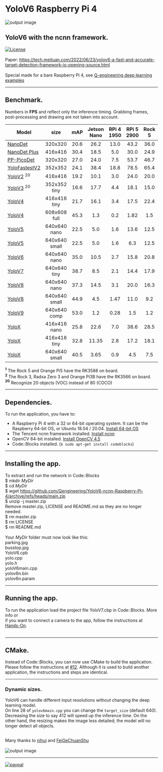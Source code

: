 # YoloV6 Raspberry Pi 4
![output image]( https://qengineering.eu/images/Parking_YoloV6.jpg )
## YoloV6 with the ncnn framework. <br/>
[![License](https://img.shields.io/badge/License-BSD%203--Clause-blue.svg)](https://opensource.org/licenses/BSD-3-Clause)<br/><br/>
Paper: https://tech.meituan.com/2022/06/23/yolov6-a-fast-and-accurate-target-detection-framework-is-opening-source.html<br/><br/>
Special made for a bare Raspberry Pi 4, see [Q-engineering deep learning examples](https://qengineering.eu/deep-learning-examples-on-raspberry-32-64-os.html)

------------

## Benchmark.
Numbers in **FPS** and reflect only the inference timing. Grabbing frames, post-processing and drawing are not taken into account.

| Model  | size | mAP | Jetson Nano | RPi 4 1950 | RPi 5 2900 | Rock 5 | RK3588<sup>1</sup><br>NPU | RK3566/68<sup>2</sup><br>NPU | Nano<br>TensorRT | Orin<br>TensorRT |
| ------------- | :-----:  | :-----:  | :-------------:  | :-------------: | :-----: | :-----: | :-------------:  | :-------------: | :-----: | :-----: |
| [NanoDet](https://github.com/Qengineering/NanoDet-ncnn-Raspberry-Pi-4) | 320x320 | 20.6  |  26.2 | 13.0 | 43.2  |36.0  |||||
| [NanoDet Plus](https://github.com/Qengineering/NanoDetPlus-ncnn-Raspberry-Pi-4) | 416x416 | 30.4  |  18.5  | 5.0  | 30.0  | 24.9  |||||
| [PP-PicoDet](https://github.com/Qengineering/PP-PicoDet-ncnn-Raspberry-Pi-4) | 320x320 | 27.0  |  24.0 | 7.5 | 53.7 | 46.7 |||||
| [YoloFastestV2](https://github.com/Qengineering/YoloFastestV2-ncnn-Raspberry-Pi-4) | 352x352 | 24.1 |  38.4 | 18.8 | 78.5 | 65.4 | ||||
| [YoloV2](https://github.com/Qengineering/YoloV2-ncnn-Raspberry-Pi-4) <sup>20</sup>| 416x416 | 19.2 |  10.1 | 3.0 | 24.0 | 20.0 | ||||
| [YoloV3](https://github.com/Qengineering/YoloV3-ncnn-Raspberry-Pi-4) <sup>20</sup>| 352x352 tiny | 16.6 | 17.7 | 4.4 | 18.1 | 15.0 | ||||
| [YoloV4](https://github.com/Qengineering/YoloV4-ncnn-Raspberry-Pi-4) | 416x416 tiny | 21.7 | 16.1 | 3.4 | 17.5 | 22.4 | ||||
| [YoloV4](https://github.com/Qengineering/YoloV4-ncnn-Raspberry-Pi-4) | 608x608 full | 45.3 | 1.3 | 0.2 | 1.82 | 1.5 | ||||
| [YoloV5](https://github.com/Qengineering/YoloV5-ncnn-Raspberry-Pi-4) | 640x640 nano | 22.5 | 5.0 | 1.6 | 13.6 | 12.5 | 58.8 | 14.8 | 19.0 | 100 |
| [YoloV5](https://github.com/Qengineering/YoloV5-ncnn-Raspberry-Pi-4) | 640x640 small | 22.5 | 5.0 | 1.6 | 6.3 | 12.5 | 37.7 | 11.7 | 9.25 | 100 |
| [YoloV6](https://github.com/Qengineering/YoloV6-ncnn-Raspberry-Pi-4) | 640x640 nano | 35.0 | 10.5 | 2.7 | 15.8 | 20.8 | 63.0 | 18.0 |||
| [YoloV7](https://github.com/Qengineering/YoloV5-ncnn-Raspberry-Pi-4) | 640x640 tiny | 38.7 | 8.5 | 2.1 | 14.4 | 17.9 |  53.4 | 16.1 | 15.0 ||
| [YoloV8](https://github.com/Qengineering/YoloV8-ncnn-Raspberry-Pi-4) | 640x640 nano | 37.3 | 14.5 | 3.1 | 20.0 | 16.3 | 53.1 | 18.2 |||
| [YoloV8](https://github.com/Qengineering/YoloV8-ncnn-Raspberry-Pi-4) | 640x640 small | 44.9 | 4.5 | 1.47 | 11.0 | 9.2 | 28.5 | 8.9 |||
| [YoloV9](https://github.com/Qengineering/YoloV9-ncnn-Raspberry-Pi-4) | 640x640 comp | 53.0 | 1.2 | 0.28 | 1.5 | 1.2 | |||| 
| [YoloX](https://github.com/Qengineering/YoloX-ncnn-Raspberry-Pi-4) | 416x416 nano | 25.8 | 22.6 | 7.0 | 38.6 | 28.5 | ||||
| [YoloX](https://github.com/Qengineering/YoloX-ncnn-Raspberry-Pi-4) | 416x416 tiny | 32.8 | 11.35 | 2.8 | 17.2 | 18.1 | ||||
| [YoloX](https://github.com/Qengineering/YoloX-ncnn-Raspberry-Pi-4) | 640x640 small | 40.5 | 3.65 | 0.9 | 4.5 | 7.5 | 30.0 | 10.0 |||

<b><sup>1</sup></b> The Rock 5 and Orange Pi5 have the RK3588 on board.<br>
<b><sup>2</sup></b> The Rock 3, Radxa Zero 3 and Orange Pi3B have the RK3566 on board.<br>
<b><sup>20</sup></b> Recognize 20 objects (VOC) instead of 80 (COCO)

------------

## Dependencies.
To run the application, you have to:
- A Raspberry Pi 4 with a 32 or 64-bit operating system. It can be the Raspberry 64-bit OS, or Ubuntu 18.04 / 20.04. [Install 64-bit OS](https://qengineering.eu/install-raspberry-64-os.html) <br/>
- The Tencent ncnn framework installed. [Install ncnn](https://qengineering.eu/install-ncnn-on-raspberry-pi-4.html) <br/>
- OpenCV 64-bit installed. [Install OpenCV 4.5](https://qengineering.eu/install-opencv-4.5-on-raspberry-64-os.html) <br/>
- Code::Blocks installed. (```$ sudo apt-get install codeblocks```)

------------

## Installing the app.
To extract and run the network in Code::Blocks <br/>
$ mkdir *MyDir* <br/>
$ cd *MyDir* <br/>
$ wget https://github.com/Qengineering/YoloV6-ncnn-Raspberry-Pi-4/archive/refs/heads/main.zip <br/>
$ unzip -j master.zip <br/>
Remove master.zip, LICENSE and README.md as they are no longer needed. <br/> 
$ rm master.zip <br/>
$ rm LICENSE <br/>
$ rm README.md <br/> <br/>
Your *MyDir* folder must now look like this: <br/> 
parking.jpg <br/>
busstop.jpg <br/>
YoloV6.cpb <br/>
yolo.cpp <br/>
yolo.h <br/>
yoloV6main.cpp <br/>
yolov6n.bin <br/>
yolov6n.param <br/>

------------

## Running the app.
To run the application load the project file YoloV7.cbp in Code::Blocks. More info or<br/> 
if you want to connect a camera to the app, follow the instructions at [Hands-On](https://qengineering.eu/deep-learning-examples-on-raspberry-32-64-os.html#HandsOn).<br/><br/>

------------

## CMake.
Instead of Code::Blocks, you can now use CMake to build the application.<br/>
Please follow the instructions at [#12](https://github.com/Qengineering/Face-Recognition-Raspberry-Pi-64-bits/issues/12). Although it is used to build another application, the instructions and steps are identical.

------------

### Dynamic sizes.
YoloV6 can handle different input resolutions without changing the deep learning model.<br/>
On line 28 of `yolov6main.cpp` you can change the `target_size` (default 640).<br/>
Decreasing the size to say 412 will speed up the inference time. On the other hand, the resizing makes the image less detailed; the model will no longer detect all objects.<br/><br/>

Many thanks to [nihui](https://github.com/nihui/) and [FeiGeChuanShu](https://github.com/FeiGeChuanShu)<br/><br/>
![output image]( https://qengineering.eu/images/Busstop_YoloV6.jpg )

------------

[![paypal](https://qengineering.eu/images/TipJarSmall4.png)](https://www.paypal.com/cgi-bin/webscr?cmd=_s-xclick&hosted_button_id=CPZTM5BB3FCYL) 


